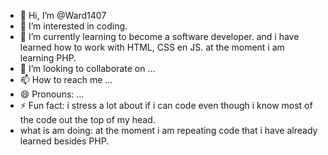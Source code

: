 - 👋 Hi, I’m @Ward1407
- 👀 I’m interested in coding. 
- 🌱 I’m currently learning to become a software developer. and i have learned how to work with HTML, CSS en JS. at the moment i am learning PHP.
- 💞️ I’m looking to collaborate on ...
- 📫 How to reach me ...
- 😄 Pronouns: ...
- ⚡ Fun fact: i stress a lot about if i can code even though i know most of the code out the top of my head.
- what is am doing: at the moment i am repeating code that i have already learned besides PHP.

<!---
Ward1407/Ward1407 is a ✨ special ✨ repository because its `README.md` (this file) appears on your GitHub profile.
You can click the Preview link to take a look at your changes.
--->
